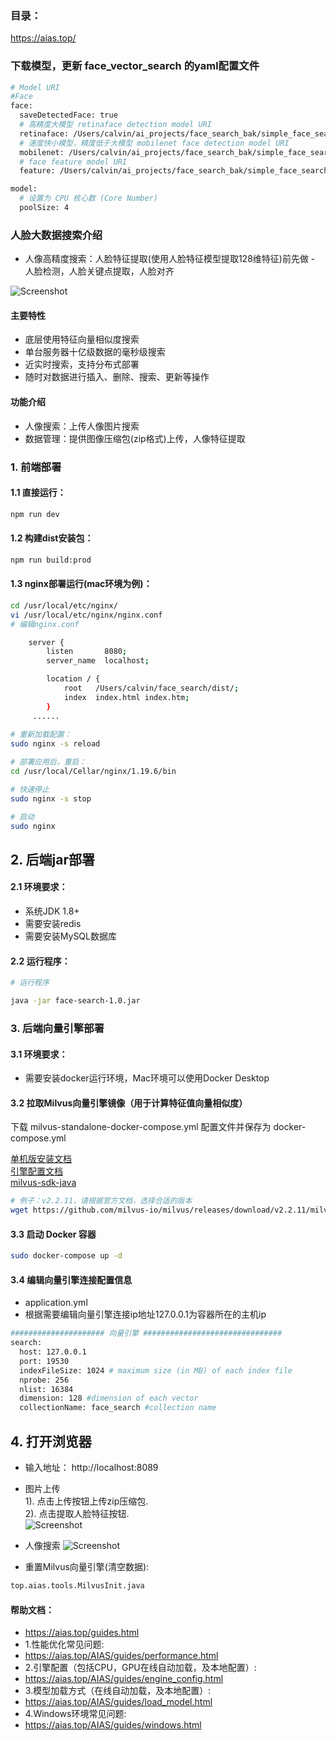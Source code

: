 ### 目录：
https://aias.top/



### 下载模型，更新 face_vector_search 的yaml配置文件

```bash
# Model URI
#Face
face:
  saveDetectedFace: true
  # 高精度大模型 retinaface detection model URI
  retinaface: /Users/calvin/ai_projects/face_search_bak/simple_face_search/face_search/models/retinaface.onnx
  # 速度快小模型，精度低于大模型 mobilenet face detection model URI
  mobilenet: /Users/calvin/ai_projects/face_search_bak/simple_face_search/face_search/models/mobilenet.onnx
  # face feature model URI
  feature: /Users/calvin/ai_projects/face_search_bak/simple_face_search/face_search/models/face_feature.onnx

model:
  # 设置为 CPU 核心数 (Core Number)
  poolSize: 4
```


### 人脸大数据搜索介绍
- 人像高精度搜索：人脸特征提取(使用人脸特征模型提取128维特征)前先做 - 人脸检测，人脸关键点提取，人脸对齐

![Screenshot](https://aias-home.oss-cn-beijing.aliyuncs.com/AIAS/image_search/images/search_engine.png)


#### 主要特性
- 底层使用特征向量相似度搜索
- 单台服务器十亿级数据的毫秒级搜索
- 近实时搜索，支持分布式部署
- 随时对数据进行插入、删除、搜索、更新等操作

#### 功能介绍
- 人像搜索：上传人像图片搜索
- 数据管理：提供图像压缩包(zip格式)上传，人像特征提取

### 1. 前端部署

#### 1.1 直接运行：
```bash
npm run dev
```

#### 1.2 构建dist安装包：
```bash
npm run build:prod
```

#### 1.3 nginx部署运行(mac环境为例)：
```bash
cd /usr/local/etc/nginx/
vi /usr/local/etc/nginx/nginx.conf
# 编辑nginx.conf

    server {
        listen       8080;
        server_name  localhost;

        location / {
            root   /Users/calvin/face_search/dist/;
            index  index.html index.htm;
        }
     ......
     
# 重新加载配置：
sudo nginx -s reload 

# 部署应用后，重启：
cd /usr/local/Cellar/nginx/1.19.6/bin

# 快速停止
sudo nginx -s stop

# 启动
sudo nginx     
```

## 2. 后端jar部署
#### 2.1 环境要求：
- 系统JDK 1.8+
- 需要安装redis
- 需要安装MySQL数据库

#### 2.2 运行程序：
```bash
# 运行程序

java -jar face-search-1.0.jar

```

### 3. 后端向量引擎部署

#### 3.1 环境要求：
- 需要安装docker运行环境，Mac环境可以使用Docker Desktop

#### 3.2 拉取Milvus向量引擎镜像（用于计算特征值向量相似度）
下载 milvus-standalone-docker-compose.yml 配置文件并保存为 docker-compose.yml     

[单机版安装文档](https://milvus.io/docs/install_standalone-docker.md)       
[引擎配置文档](https://milvus.io/docs/configure-docker.md)   
[milvus-sdk-java](https://github.com/milvus-io/milvus-sdk-java)  


```bash
# 例子：v2.2.11，请根据官方文档，选择合适的版本
wget https://github.com/milvus-io/milvus/releases/download/v2.2.11/milvus-standalone-docker-compose.yml -O docker-compose.yml
```

#### 3.3 启动 Docker 容器
```bash
sudo docker-compose up -d
```

#### 3.4 编辑向量引擎连接配置信息
- application.yml
- 根据需要编辑向量引擎连接ip地址127.0.0.1为容器所在的主机ip
```bash
##################### 向量引擎 ###############################
search:
  host: 127.0.0.1
  port: 19530
  indexFileSize: 1024 # maximum size (in MB) of each index file
  nprobe: 256
  nlist: 16384
  dimension: 128 #dimension of each vector
  collectionName: face_search #collection name

```

## 4. 打开浏览器
- 输入地址： http://localhost:8089

- 图片上传        
1). 点击上传按钮上传zip压缩包.  
2). 点击提取人脸特征按钮.  
![Screenshot](https://aias-home.oss-cn-beijing.aliyuncs.com/AIAS/7_engine_hub/face_search/data.png)

- 人像搜索
![Screenshot](https://aias-home.oss-cn-beijing.aliyuncs.com/AIAS/7_engine_hub/face_search/search.png)


- 重置Milvus向量引擎(清空数据):  
```bash
top.aias.tools.MilvusInit.java
```



#### 帮助文档：
- https://aias.top/guides.html
- 1.性能优化常见问题:
- https://aias.top/AIAS/guides/performance.html
- 2.引擎配置（包括CPU，GPU在线自动加载，及本地配置）:
- https://aias.top/AIAS/guides/engine_config.html
- 3.模型加载方式（在线自动加载，及本地配置）:
- https://aias.top/AIAS/guides/load_model.html
- 4.Windows环境常见问题:
- https://aias.top/AIAS/guides/windows.html

